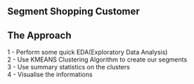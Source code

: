 ## Segment Shopping Customer

## The Approach
1 - Perform some quick EDA(Exploratory Data Analysis)<br>
2 - Use KMEANS Clustering Algorithm to create our segments<br>
3 - Use summary statistics on the clusters<br>
4 - Visualise the informations<br>